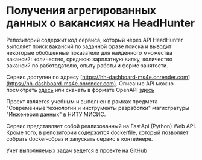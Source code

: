 # Получения агрегированных данных о вакансиях на HeadHunter 
Репозиторий содержит код сервиса, который через API HeadHunter выполяет поиск вакансий по заданной фразе поиска
и выводит некоторые обобщенные показатели для найденного множества вакансий: количество, среднюю зарплатную вилку, количество вакансий по работодателю, опыту работы и форме занятости.

Сервис доступен по адресу [https://hh-dashboard-ms4e.onrender.com](https://hh-dashboard-ms4e.onrender.com). Описание API можно посмотреть [здесь](https://hh-dashboard-ms4e.onrender.com/docs) или скачать в формате OpenAPI [здесь](https://github.com/sergey-vershinin-misis/sde-base/blob/main/openapi.json)

Проект является учебным и выполнен в рамках предмета "Современные технологии и инструменты разработки" магистратуры "Инженерия данных" в НИТУ МИСИC. 

Сервис представляет собой реализованный на FastApi (Python) Web API. Кроме того, в репозитории содержится dockerfile, который позволяет собрать docker-образ и запускать сервис в контейнере. 

Учет выполняемых задач ведется в [проекте на GitHub](https://github.com/users/sergey-vershinin-misis/projects/1/views/1)
